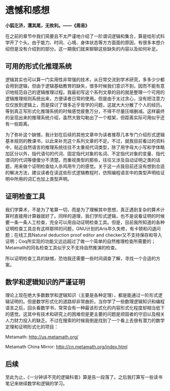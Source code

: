 # 遗憾和感想

**小狐汔济，濡其尾，无攸利。——《周易》**

在之前的章节中我们简要且不太严谨地介绍了一阶谓词逻辑和集合，算是给形式科学开了个头。由于能力、时间、心境、身体状态等方方面面的原因，有很多本想介绍但是没有介绍到的部分。这一期我们就来聊聊这些缺失的内容以及如何补足。

## 可用的形式化推理系统

逻辑其实也可以算一门实用性非常强的技术，从日常交流到学术研究，多多少少都会用到逻辑，但由于逻辑基础教育的缺失，很多时候我们意识不到，因而不能有意识地规范自己的逻辑推理过程。我最初写这个系列文章的目的就是整理一个可用的逻辑推理规则系统出来，方便读者日常的使用。但是由于太过贪心，没有把注意力仅仅放到逻辑上，而是探讨了很多近乎哲学的问题，这就大大分散了个人的经历。等到真正写形式化推理系统的时候感觉疲惫万分，不得不尽量压缩删减。这样最终的呈现出来的推理系统介绍，虽然大致勾勒出了一个框架，但距离实际可用似乎还有一些距离。

为了弥补这个缺憾，我计划在后续的其他文章中为读者推荐几本专门介绍形式逻辑基本规则的教课书，以此来补充这个系列文章的不足。不过，就我目前看过的资料中，贴近自然语言的推理系统往往不太重视代词类型，除了用字母大小写和字体略加区分以外，指代语句的代词、固定指代对象的名词、不定指代对象的变量、指代谓词的代词等傻傻分不清楚。而重视类型的那些，往往又涉及自动证明之类的话题，用来做个证明检查给人杀鸡用牛刀的感觉。关于这一点我目前还没有想到合适的解决方法，建议读者在读这些形式逻辑教程时，仿照编程语言中的类型声明给证明中所用的词汇也加上类型声明。

## 证明检查工具

我们学算术，不是为了笔算一切，而是为了理解其中思想，真正遇到复杂的算术计算时直接用计算器就好了。同样的道理，我们学形式逻辑，也不是说看证明的时候要一条一条人工检查，完全可以用自动证明检查工具。但是，目前我所知道的各种证明检查工具总有这样那样的问题，GNU计划的Aris年久失修，有卡顿和闪退问题；在线工具Natural deduction proof editor and checker又不支持保存和导入证明；Coq所实现的功能又远远超过了做一个简单的自然推理检查所需要的；Metamath的同名检查工具似乎又不支持自然推演的检查。

所以证明检查工具的缺憾，恐怕我还需要一些时间调查了解，寻找一个合适的方案。

## 数学和逻辑知识的严谨证明

理论上现在绝大多数数学和逻辑知识（主要是各种定理），都是能通过一阶形式逻辑证明的。但是数学形式化的道路却非常曲折。当你学了一些数理逻辑知识和编程语言之后，回头看数学书，常常会有一种最该形式化的内容形式化程度却相当低下的感觉。这其中有技术和研究上的困难但是更主要的问题是顽固者的守旧以及相关人力财力投入的缺乏。不过在搜索的时候我倒是找到了一个看上去很有潜力的数学定理和证明形式化的项目：

Metamath: <http://us.metamath.org/>

Metamath China Mirror:  <http://cn.metamath.org/index.html>

## 后续

至此为止，《一分钟讲不完的逻辑科普》算是告一段落了。之后我打算写一些读书笔记来继续数学和逻辑的学习。

